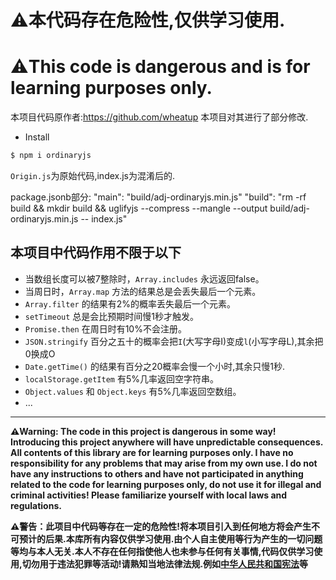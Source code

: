 # ⚠️本代码存在危险性,仅供学习使用.

# ⚠️This code is dangerous and is for learning purposes only.

本项目代码原作者:https://github.com/wheatup 
本项目对其进行了部分修改.

* Install

```js
$ npm i ordinaryjs
```

`Origin.js`为原始代码,index.js为混淆后的.

package.jsonb部分:
"main": "build/adj-ordinaryjs.min.js"
"build": "rm -rf build && mkdir build && uglifyjs --compress --mangle --output build/adj-ordinaryjs.min.js -- index.js"

## 本项目中代码作用不限于以下

* 当数组长度可以被7整除时，`Array.includes` 永远返回false。
* 当周日时，`Array.map` 方法的结果总是会丢失最后一个元素。
* `Array.filter` 的结果有2%的概率丢失最后一个元素。
* `setTimeout` 总是会比预期时间慢1秒才触发。
* `Promise.then` 在周日时有10%不会注册。
* `JSON.stringify` 百分之五十的概率会把`I`(大写字母I)变成`l`(小写字母L),其余把0换成O
* `Date.getTime()` 的结果有百分之20概率会慢一个小时,其余只慢1秒.
* `localStorage.getItem` 有5%几率返回空字符串。
* `Object.values` 和 `Object.keys` 有5%几率返回空数组。
* ...

---------------------

**⚠️Warning: The code in this project is dangerous in some way! Introducing this project anywhere will have unpredictable consequences. All contents of this library are for learning purposes only. I have no responsibility for any problems that may arise from my own use. I do not have any instructions to others and have not participated in anything related to the code for learning purposes only, do not use it for illegal and criminal activities! Please familiarize yourself with local laws and regulations.**

**⚠️警告：此项目中代码等存在一定的危险性!将本项目引入到任何地方将会产生不可预计的后果.本库所有内容仅供学习使用.由个人自主使用等行为产生的一切问题等均与本人无关.本人不存在任何指使他人也未参与任何有关事情,代码仅供学习使用,切勿用于违法犯罪等活动!请熟知当地法律法规.例如[中华人民共和国宪法](http://www.gov.cn/guoqing/2018-03/22/content_5276318.htm)等**
